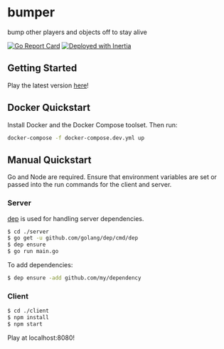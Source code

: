 # bumper
bump other players and objects off to stay alive

[![Go Report Card](https://goreportcard.com/badge/github.com/ubclaunchpad/bumper)](https://goreportcard.com/report/github.com/ubclaunchpad/bumper) [![Deployed with Inertia](https://img.shields.io/badge/Deploying%20with-Inertia-blue.svg)](https://github.com/ubclaunchpad/inertia)

## Getting Started
Play the latest version [here](http://bumper.ubclaunchpad.com)!  

## Docker Quickstart
Install Docker and the Docker Compose toolset. Then run:
```bash
docker-compose -f docker-compose.dev.yml up
```

## Manual Quickstart
Go and Node are required. Ensure that environment variables are set or passed into the run commands for the client and server. 

### Server
[dep](https://github.com/golang/dep) is used for handling server dependencies.
```bash
$ cd ./server
$ go get -u github.com/golang/dep/cmd/dep
$ dep ensure
$ go run main.go
```
To add dependencies:
```bash
$ dep ensure -add github.com/my/dependency
```

### Client
```bash
$ cd ./client
$ npm install
$ npm start
```
Play at localhost:8080!